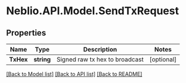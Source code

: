 # Neblio.API.Model.SendTxRequest
## Properties

Name | Type | Description | Notes
------------ | ------------- | ------------- | -------------
**TxHex** | **string** | Signed raw tx hex to broadcast | [optional] 

[[Back to Model list]](../README.md#documentation-for-models) [[Back to API list]](../README.md#documentation-for-api-endpoints) [[Back to README]](../README.md)

